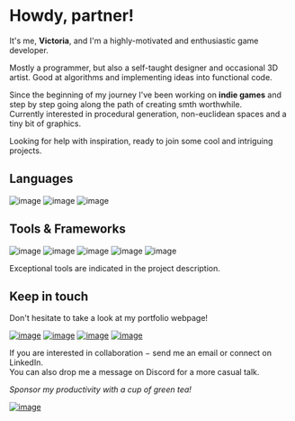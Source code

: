 # Howdy, partner!

It's me, **Victoria**, and I'm a highly-motivated and enthusiastic game developer.

Mostly a programmer, but also a self-taught designer and occasional 3D artist. Good at algorithms and implementing ideas into functional code. 

Since the beginning of my journey I've been working on **indie games** and step by step going along the path of creating smth worthwhile.    
Currently interested in procedural generation, non-euclidean spaces and a tiny bit of graphics.

Looking for help with inspiration, ready to join some cool and intriguing projects. 

## Languages
   
![image](https://img.shields.io/badge/C%23-239120?style=for-the-badge&logo=c-sharp&logoColor=white) 
![image](https://img.shields.io/badge/C/C%2B%2B-00599C?style=for-the-badge&logo=c%2B%2B&logoColor=white) 
![image](https://img.shields.io/badge/JavaScript-c4b112?style=for-the-badge&logo=javascript&logoColor=white) 

## Tools & Frameworks

![image](https://img.shields.io/badge/.NET-512BD4?style=for-the-badge&logo=dotnet&logoColor=white)
![image](https://img.shields.io/badge/Unity-100000?style=for-the-badge&logo=unity&logoColor=white)
![image](https://img.shields.io/badge/blender-%23F5792A.svg?style=for-the-badge&logo=blender&logoColor=white) 
![image](https://img.shields.io/badge/Aseprite-7D929E?style=for-the-badge&logo=aseprite&logoColor=white)
![image](https://img.shields.io/badge/GIT-E44C30?style=for-the-badge&logo=git&logoColor=white) 

Exceptional tools are indicated in the project description.   


## Keep in touch

Don't hesitate to take a look at my portfolio webpage!

[![image](https://img.shields.io/badge/Gmail-D14836?style=for-the-badge&logo=gmail&logoColor=white)](https://mail.google.com/mail/u/0/?fs=1&to=vyshnovka@gmail.com&tf=cm)
[![image](https://img.shields.io/badge/LinkedIn-0077B5?style=for-the-badge&logo=linkedin&logoColor=white)](https://www.linkedin.com/in/vyshnovka/)
[![image](https://img.shields.io/badge/Discord-7289DA?style=for-the-badge&logo=discord&logoColor=white)](https://discordapp.com/users/344130090583719938/)
[![image](https://img.shields.io/badge/Itch.io-FA5C5C?style=for-the-badge&logo=itchdotio&logoColor=white)](https://vyshnovka.itch.io/)

If you are interested in collaboration − send me an email or connect on LinkedIn.    
You can also drop me a message on Discord for a more casual talk.

*Sponsor my productivity with a cup of green tea!*

[![image](https://img.shields.io/badge/Cup_Of_Tea-edae00?style=for-the-badge&logo=buy-me-a-coffee&logoColor=white)](https://www.buymeacoffee.com/vyshnovka)
